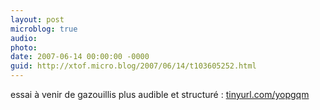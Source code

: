 ```yaml
---
layout: post
microblog: true
audio: 
photo: 
date: 2007-06-14 00:00:00 -0000
guid: http://xtof.micro.blog/2007/06/14/t103605252.html
---
```

essai à venir de gazouillis plus audible et structuré : [tinyurl.com/yopgqm](http://tinyurl.com/yopgqm)
